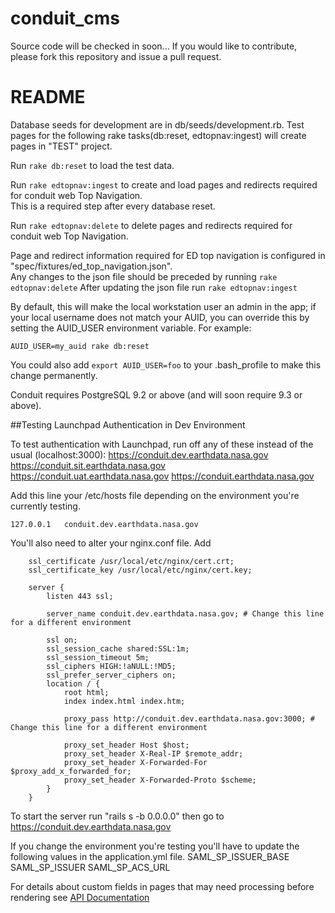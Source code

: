 # conduit_cms

Source code will be checked in soon...
If you would like to contribute, please fork this repository and issue a pull request. 

# README

Database seeds for development are in db/seeds/development.rb.  Test pages for the following rake tasks(db:reset, edtopnav:ingest) 
will create pages in "TEST" project.

Run `rake db:reset` to load the test data.

Run `rake edtopnav:ingest` to create and load pages and redirects required for conduit web Top Navigation.  
This is a required step after every database reset.  

Run `rake edtopnav:delete` to delete pages and redirects required for conduit web Top Navigation.

Page and redirect information required for ED top navigation is configured in "spec/fixtures/ed_top_navigation.json".  
Any changes to the json file should be preceded by  running `rake edtopnav:delete` 
After updating the json file run  `rake edtopnav:ingest`


By default, this will make the local workstation user an admin in the app; if
your local username does not match your AUID, you can override this by
setting the AUID_USER environment variable. For example:

    AUID_USER=my_auid rake db:reset

You could also add `export AUID_USER=foo` to your .bash_profile to make this
change permanently.

Conduit requires PostgreSQL 9.2 or above (and will soon require 9.3 or above).

##Testing Launchpad Authentication in Dev Environment

To test authentication with Launchpad, run off any of these instead of the usual (localhost:3000):
	https://conduit.dev.earthdata.nasa.gov
	https://conduit.sit.earthdata.nasa.gov
	https://conduit.uat.earthdata.nasa.gov
	https://conduit.earthdata.nasa.gov

Add this line your /etc/hosts file depending on the environment you're currently testing.

```
127.0.0.1	conduit.dev.earthdata.nasa.gov
```

You'll also need to alter your nginx.conf file. Add

```
	ssl_certificate /usr/local/etc/nginx/cert.crt;
    ssl_certificate_key /usr/local/etc/nginx/cert.key;

    server {
        listen 443 ssl;

        server_name conduit.dev.earthdata.nasa.gov; # Change this line for a different environment

        ssl on;
        ssl_session_cache shared:SSL:1m;
        ssl_session_timeout 5m;
        ssl_ciphers HIGH:!aNULL:!MD5;
        ssl_prefer_server_ciphers on;
        location / {
            root html;
            index index.html index.htm;

            proxy_pass http://conduit.dev.earthdata.nasa.gov:3000; # Change this line for a different environment

            proxy_set_header Host $host;
            proxy_set_header X-Real-IP $remote_addr;
            proxy_set_header X-Forwarded-For $proxy_add_x_forwarded_for;
            proxy_set_header X-Forwarded-Proto $scheme;
        }
    }
```
To start the server run "rails s -b 0.0.0.0" then go to https://conduit.dev.earthdata.nasa.gov

If you change the environment you're testing you'll have to update the following values in the application.yml file.
	SAML_SP_ISSUER_BASE
	SAML_SP_ISSUER
	SAML_SP_ACS_URL


For details about custom fields in pages that may need processing before rendering
see [API Documentation](docs/api.md)


